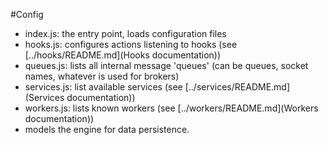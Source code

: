 #Config

* index.js: the entry point, loads configuration files
* hooks.js: configures actions listening to hooks (see [../hooks/README.md](Hooks documentation))
* queues.js: lists all internal message 'queues' (can be queues, socket names, whatever is used for brokers)
* services.js: list available services (see [../services/README.md](Services documentation))
* workers.js: lists known workers (see [../workers/README.md](Workers documentation))
* models the engine for data persistence.